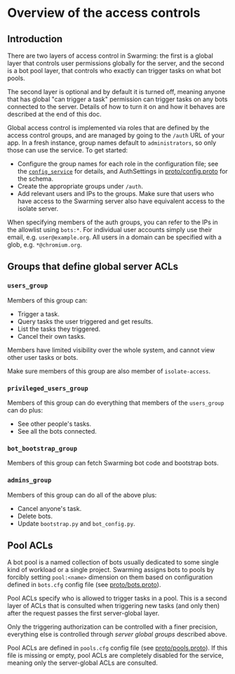# Overview of the access controls

## Introduction

There are two layers of access control in Swarming: the first is a global layer
that controls user permissions globally for the server, and the second is
a bot pool layer, that controls who exactly can trigger tasks on what bot pools.

The second layer is optional and by default it is turned off, meaning anyone
that has global "can trigger a task" permission can trigger tasks on any bots
connected to the server. Details of how to turn it on and how it behaves are
described at the end of this doc.

Global access control is implemented via roles that are defined by the
access control groups, and are managed by going to the `/auth` URL of
your app. In a fresh instance, group names default to
`administrators`, so only those can use the service. To get started:

* Configure the group names for each role in the configuration file;
  see the [`config_service`](../../config_service) for details, and
  AuthSettings in [proto/config.proto](../proto/config.proto) for the
  schema.
* Create the appropriate groups under `/auth`.
* Add relevant users and IPs to the groups. Make sure that users who
  have access to the Swarming server also have equivalent access to
  the isolate server.

When specifying members of the auth groups, you can refer to the IPs in the 
allowlist using `bots:*`. For individual user accounts simply use their email,
e.g. `user@example.org`. All users in a domain can be specified with a glob,
e.g. `*@chromium.org`.


## Groups that define global server ACLs

### `users_group`

Members of this group can:

*   Trigger a task.
*   Query tasks the user triggered and get results.
*   List the tasks they triggered.
*   Cancel their own tasks.

Members have limited visibility over the whole system, and cannot view other user
tasks or bots.

Make sure members of this group are also member of `isolate-access`.

### `privileged_users_group`

Members of this group can do everything that members of the `users_group` can do
plus:

*   See other people's tasks.
*   See all the bots connected.

### `bot_bootstrap_group`

Members of this group can fetch Swarming bot code and bootstrap bots.

### `admins_group`

Members of this group can do all of the above plus:

*   Cancel anyone's task.
*   Delete bots.
*   Update `bootstrap.py` and `bot_config.py`.


## Pool ACLs

A bot pool is a named collection of bots usually dedicated to some single
kind of workload or a single project. Swarming assigns bots to pools by forcibly
setting `pool:<name>` dimension on them based on configuration defined in
`bots.cfg` config file (see [proto/bots.proto](../proto/bots.proto)).

Pool ACLs specify who is allowed to trigger tasks in a pool. This is a second
layer of ACLs that is consulted when triggering new tasks (and only then) after
the request passes the first server-global layer.

Only the triggering authorization can be controlled with a finer precision,
everything else is controlled through *server global groups* described above.

Pool ACLs are defined in `pools.cfg` config file (see
[proto/pools.proto](../proto/pools.proto)). If this file is missing or empty,
pool ACLs are completely disabled for the service, meaning only the
server-global ACLs are consulted.
